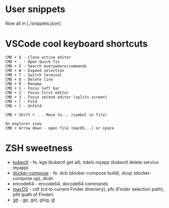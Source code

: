 # User snippets
Now all in [./snippets.json]

# VSCode cool keyboard shortcuts
```
CMD + § - Close active editor
CMD + . - Open Quick fix
CMD + E - Search everywhere/commands
CMD + W - Expand selection
CMD + T - Switch terminal
CMD + D - Delete line
CMD + R - Rename
CMD + 1 - Focus left bar
CMD + 2 - Focus first editor
CMD + 3 - Focus second editor (splits screen)
CMD + [ - Fold
CMD + ] - Unfold

CMD + Shift + . - Move to... (symbol in file)

On explorer view
CMD + Arrow down - open file (macOS...) or space
```

# ZSH sweetness
+ [kubectl](https://github.com/robbyrussell/oh-my-zsh/tree/master/plugins/kubectl) - fe. kga (kubectl get all), kdels myapp (kubectl delete service myapp)
+ [docker-compose](https://github.com/robbyrussell/oh-my-zsh/tree/master/plugins/docker-compose) - fe. dcb (docker-compose build), dcup (docker-compose up), dcdn
+ encode64 - encode64, decode64 commands
+ [macOS](https://github.com/robbyrussell/oh-my-zsh/tree/master/plugins/osx) - cdf (cd to current Finder directory), pfs (Finder selection path), pfd (path of Finder)
+ [git](https://github.com/robbyrussell/oh-my-zsh/wiki/Plugin:git) - gp, gst, glog, gl
